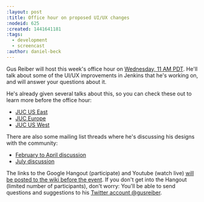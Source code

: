 ```yaml
---
:layout: post
:title: Office hour on proposed UI/UX changes
:nodeid: 625
:created: 1441641181
:tags:
  - development
  - screencast
:author: daniel-beck
---
```


Gus Reiber will host this week's office hour on [Wednesday, 11 AM PDT](http://www.timeanddate.com/worldclock/fixedtime.html?msg=Jenkins+Office+Hours&iso=20150909T11&p1=283&ah=1). He'll talk about some of the UI/UX improvements in Jenkins that he's working on, and will answer your questions about it.

He's already given several talks about this, so you can check these out to learn more before the office hour:

- [JUC US East](https://www.cloudbees.com/jenkins/juc-2015/abstracts/us-east/02-03-1400-reiber-fennelly)
- [JUC Europe](https://www.cloudbees.com/jenkins/juc-2015/abstracts/europe/01-02-1400-fennelly-reiber)
- [JUC US West](https://www.cloudbees.com/jenkins/juc-2015/abstracts/us-west/01-02-1500)

There are also some mailing list threads where he's discussing his designs with the community:

- [February to April discussion](https://groups.google.com/forum/#!topic/jenkinsci-dev/6BdWZt35dTQ)
- [July discussion](https://groups.google.com/forum/#!msg/jenkinsci-dev/Tiz-LSqCJmg/3CuYzuBXJpsJ)

The links to the Google Hangout (participate) and Youtube (watch live) [will be posted to the wiki before the event](https://wiki.jenkins-ci.org/display/JENKINS/Office+Hours). If you don't get into the Hangout (limited number of participants), don't worry: You'll be able to send questions and suggestions to his [Twitter account @gusreiber](https://twitter.com/gusreiber).
